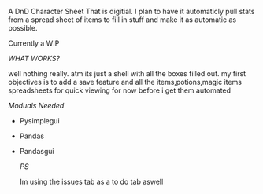 A DnD Character Sheet That is digitial. I plan to have it automaticly pull stats from a spread sheet of items to fill in stuff and make it as automatic as possible.

Currently a WIP

*WHAT WORKS?*

well nothing really. atm its just a shell with all the boxes filled out. my first objectives is to add a save feature and all the items,potions,magic items spreadsheets for quick viewing for now
before i get them automated

*Moduals Needed*

- Pysimplegui

- Pandas

- Pandasgui

  *PS*

  Im using the issues tab as a to do tab aswell
  
